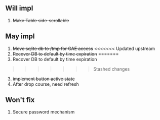 ## Will impl
1. ~~Make Table side-scrollable~~

## May impl
1. ~~Move sqlite db to /tmp for GAE access~~
<<<<<<< Updated upstream
2. ~~Recover DB to default by time expiration~~
=======
2. Recover DB to default by time expiration
>>>>>>> Stashed changes
3. ~~implement button active state~~
4. After drop course, need refresh

## Won't fix
1. Secure password mechanism
